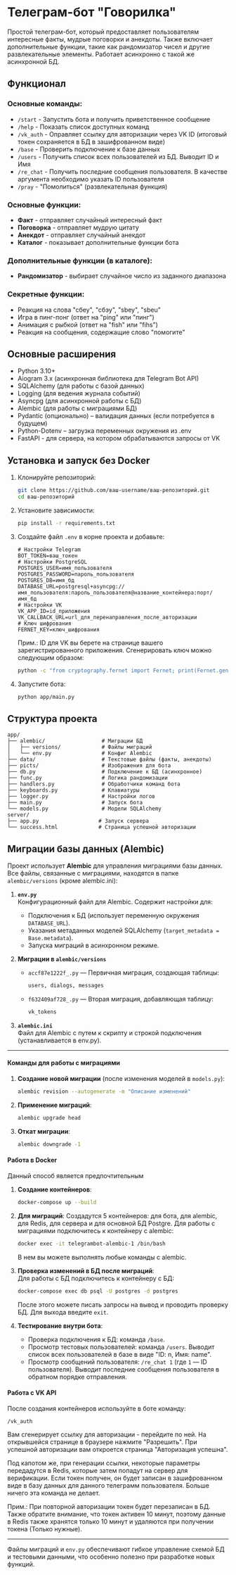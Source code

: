 # Телеграм-бот "Говорилка"

Простой телеграм-бот, который предоставляет пользователям интересные факты, мудрые поговорки и анекдоты. Также включает дополнительные функции, такие как рандомизатор чисел и другие развлекательные элементы. Работает асинхронно с такой же асинхронной БД.

## Функционал

### Основные команды:
- `/start` - Запустить бота и получить приветственное сообщение
- `/help` - Показать список доступных команд
- `/vk_auth` - Оправляет ссылку для авторизации через VK ID (итоговый токен сохраняется в БД в зашифрованном виде)
- `/base` - Проверить подключение к базе данных
- `/users` - Получить список всех пользователей из БД. Выводит ID и Имя
- `/re_chat` - Получить последние сообщения пользователя. В качестве аргумента необходимо указать ID пользователя
- `/pray` - "Помолиться" (развлекательная функция)

### Основные функции:
- **Факт** - отправляет случайный интересный факт
- **Поговорка** - отправляет мудрую цитату
- **Анекдот** - отправляет случайный анекдот
- **Каталог** - показывает дополнительные функции бота

### Дополнительные функции (в каталоге):
- **Рандомизатор** - выбирает случайное число из заданного диапазона

### Секретные функции:
- Реакция на слова "сбеу", "сбэу", "sbey", "sbeu"
- Игра в пинг-понг (ответ на "ping" или "пинг")
- Анимация с рыбкой (ответ на "fish" или "fihs")
- Реакция на сообщения, содержащие слово "помогите"

## Основные расширения

- Python 3.10+
- Aiogram 3.x (асинхронная библиотека для Telegram Bot API)
- SQLAlchemy (для работы с базой данных)
- Logging (для ведения журнала событий)
- Asyncpg (для асинхронной работы с БД)
- Alembic (для работы с миграциями БД)
- Pydantic (опционально) – валидация данных (если потребуется в будущем)
- Python-Dotenv – загрузка переменных окружения из .env
- FastAPI - для сервера, на котором обрабатываются запросы от VK

## Установка и запуск без Docker

1. Клонируйте репозиторий:
   ```bash
   git clone https://github.com/ваш-username/ваш-репозиторий.git
   cd ваш-репозиторий
   ```

2. Установите зависимости:
   ```bash
   pip install -r requirements.txt
   ```

3. Создайте файл `.env` в корне проекта и добавьте:
   ```
   # Настройки Telegram
   BOT_TOKEN=ваш_токен
   # Настройки PostgreSQL
   POSTGRES_USER=имя_пользователя
   POSTGRES_PASSWORD=пароль_пользователя
   POSTGRES_DB=имя_бд
   DATABASE_URL=postgresql+asyncpg://имя_пользователя:пароль_пользователя@название_контейнера:порт/имя_бд
   # Настройки VK
   VK_APP_ID=id_приложения
   VK_CALLBACK_URL=url_для_перенаправления_после_авторизации
   # Ключ шифрования
   FERNET_KEY=ключ_шифрования
   ```

   Прим.: ID для VK вы берете на странице вашего зарегистрированного приложения.
   Сгенерировать ключ можно следующим образом:
   ```bash
   python -c "from cryptography.fernet import Fernet; print(Fernet.generate_key().decode())"
   ```

4. Запустите бота:
   ```bash
   python app/main.py
   ```

## **Структура проекта**
```
app/
├── alembic/                  # Миграции БД
│   ├── versions/             # Файлы миграций
│   └── env.py                # Конфиг Alembic
├── data/                     # Текстовые файлы (факты, анекдоты)
├── picts/                    # Изображения для бота
├── db.py                     # Подключение к БД (асинхронное)
├── func.py                   # Логика рандомизации
├── handlers.py               # Обработчики команд бота
├── keyboards.py              # Клавиатуры
├── logger.py                 # Настройки логов
├── main.py                   # Запуск бота
└── models.py                 # Модели SQLAlchemy
server/
├── app.py                   # Запуск сервера
└── success.html             # Страница успешной авторизации
```

## **Миграции базы данных (Alembic)**
Проект использует **Alembic** для управления миграциями базы данных. Все файлы, связанные с миграциями, находятся в папке `alembic/versions` (кроме alembic.ini):

1. **`env.py`**  
   Конфигурационный файл для Alembic. Содержит настройки для:  
   - Подключения к БД (использует переменную окружения `DATABASE_URL`).  
   - Указания метаданных моделей SQLAlchemy (`target_metadata = Base.metadata`).  
   - Запуска миграций в асинхронном режиме.

2. **Миграции в `alembic/versions`**  
   - `accf87e1222f_.py` — Первичная миграция, создающая таблицы:  
     ```python
     users, dialogs, messages
     ```  
   - `f632409af728_.py` — Вторая миграция, добавляющая таблицу:  
     ```python
     vk_tokens
     ```   

3. **`alembic.ini`**  
   Файл для Alembic с путем к скрипту и строкой подключения (устанавливается в env.py).

---

#### **Команды для работы с миграциями**
1. **Создание новой миграции** (после изменения моделей в `models.py`):  
   ```bash
   alembic revision --autogenerate -m "Описание изменений"
   ```

2. **Применение миграций**:  
   ```bash
   alembic upgrade head
   ```

3. **Откат миграции**:  
   ```bash
   alembic downgrade -1
   ```
   
#### **Работа в Docker**
Данный способ является предпочтительным
1. **Создание контейнеров**:
   ```bash
   docker-compose up --build
   ```

2. **Для миграций**:
   Создадутся 5 контейнеров: для бота, для alembic, для Redis, для сервера и для основной БД Postgre.
   Для работы с миграциями подключитесь к контейнеру с alembic: 
   ```bash
   docker exec -it telegrambot-alembic-1 /bin/bash
   ```
   В нем вы можете выполнять любые команды с alembic.

3. **Проверка изменений в БД после миграций**:  
   Для работы с БД подключитесь к контейнеру с БД:
   ```bash
   docker-compose exec db psql -U postgres -d postgres
   ```
   После этого можете писать запросы на вывод и проводить проверку БД. Для выхода введите ```exit```.

4. **Тестирование внутри бота**:  
   - Проверка подключения к БД: команда `/base`.  
   - Просмотр тестовых пользователей: команда `/users`. Выводит список всех пользователей в базе в виде "ID: n, Имя: name".  
   - Просмотр сообщений пользователя: `/re_chat 1` (где `1` — ID пользователя). Выводит последние сообщения пользователя в обратном порядке отправления.

#### **Работа с VK API**
   После создания контейнеров используйте в боте команду:
   ```
   /vk_auth
   ```
   Вам сгенерирует ссылку для авторизации - перейдите по ней. 
   На открывшейся странице в браузере нажмите "Разрешить".
   При успешной авторизации вам откроется страница "Авторизация успешна".

   Под капотом же, при генерации ссылки, некоторые параметры передадутся в Redis, которые затем попадут на сервер для верификации. 
   Если токен получен, он будет записан в зашифрованном виде в базу данных для данного телеграмм пользователя. Больше ничего эта команда не делает.

   Прим.: При повторной авторизации токен будет перезаписан в БД. Также обратите внимание, что токен активен 10 минут, поэтому данные в Redis также хранятся только 10 минут и удаляются при получении токена (Только нужные).

---

Файлы миграций и `env.py` обеспечивают гибкое управление схемой БД и тестовыми данными, что особенно полезно при разработке новых функций.
